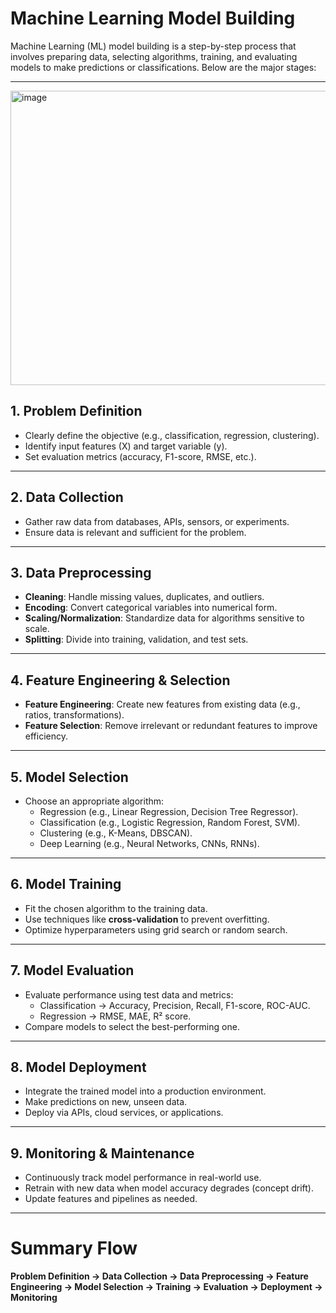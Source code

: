 # Machine Learning Model Building

Machine Learning (ML) model building is a step-by-step process that involves preparing data, selecting algorithms, training, and evaluating models to make predictions or classifications. Below are the major stages:

---
<img width="997" height="471" alt="image" src="https://github.com/user-attachments/assets/7c4750db-5ad3-4a4f-a33f-a7693af4a736" />

## 1. Problem Definition
- Clearly define the objective (e.g., classification, regression, clustering).
- Identify input features (X) and target variable (y).
- Set evaluation metrics (accuracy, F1-score, RMSE, etc.).

---

## 2. Data Collection
- Gather raw data from databases, APIs, sensors, or experiments.
- Ensure data is relevant and sufficient for the problem.

---

## 3. Data Preprocessing
- **Cleaning**: Handle missing values, duplicates, and outliers.
- **Encoding**: Convert categorical variables into numerical form.
- **Scaling/Normalization**: Standardize data for algorithms sensitive to scale.
- **Splitting**: Divide into training, validation, and test sets.

---

## 4. Feature Engineering & Selection
- **Feature Engineering**: Create new features from existing data (e.g., ratios, transformations).
- **Feature Selection**: Remove irrelevant or redundant features to improve efficiency.

---

## 5. Model Selection
- Choose an appropriate algorithm:
  - Regression (e.g., Linear Regression, Decision Tree Regressor).
  - Classification (e.g., Logistic Regression, Random Forest, SVM).
  - Clustering (e.g., K-Means, DBSCAN).
  - Deep Learning (e.g., Neural Networks, CNNs, RNNs).

---

## 6. Model Training
- Fit the chosen algorithm to the training data.
- Use techniques like **cross-validation** to prevent overfitting.
- Optimize hyperparameters using grid search or random search.

---

## 7. Model Evaluation
- Evaluate performance using test data and metrics:
  - Classification → Accuracy, Precision, Recall, F1-score, ROC-AUC.
  - Regression → RMSE, MAE, R² score.
- Compare models to select the best-performing one.

---

## 8. Model Deployment
- Integrate the trained model into a production environment.
- Make predictions on new, unseen data.
- Deploy via APIs, cloud services, or applications.

---

## 9. Monitoring & Maintenance
- Continuously track model performance in real-world use.
- Retrain with new data when model accuracy degrades (concept drift).
- Update features and pipelines as needed.

---

# Summary Flow
**Problem Definition → Data Collection → Data Preprocessing → Feature Engineering → Model Selection → Training → Evaluation → Deployment → Monitoring**

